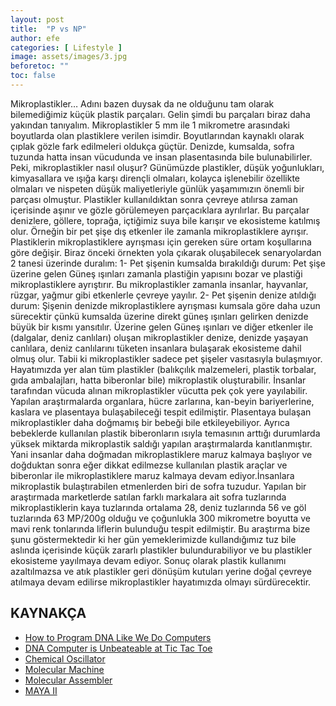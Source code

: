 ```yaml
---
layout: post
title:  "P vs NP"
author: efe
categories: [ Lifestyle ]
image: assets/images/3.jpg
beforetoc: ""
toc: false
---
```

Mikroplastikler… Adını bazen duysak da ne olduğunu tam olarak bilemediğimiz küçük 
plastik parçaları. Gelin şimdi bu parçaları biraz daha yakından tanıyalım.
Mikroplastikler 5 mm ile 1 mikrometre arasındaki boyutlarda olan plastiklere verilen 
isimdir. Boyutlarından kaynaklı olarak çıplak gözle fark edilmeleri oldukça güçtür. Denizde, 
kumsalda, sofra tuzunda hatta insan vücudunda ve insan plasentasında bile bulunabilirler.
Peki, mikroplastikler nasıl oluşur? Günümüzde plastikler, düşük yoğunlukları, kimyasallara ve 
ışığa karşı dirençli olmaları, kolayca işlenebilir özellikte olmaları ve nispeten düşük 
maliyetleriyle günlük yaşamımızın önemli bir parçası olmuştur. Plastikler kullanıldıktan sonra 
çevreye atılırsa zaman içerisinde aşınır ve gözle görülemeyen parçacıklara ayrılırlar. Bu 
parçalar denizlere, göllere, toprağa, içtiğimiz suya bile karışır ve ekosisteme katılmış olur. 
Örneğin bir pet şişe dış etkenler ile zamanla mikroplastiklere ayrışır. Plastiklerin 
mikroplastiklere ayrışması için gereken süre ortam koşullarına göre değişir. Biraz önceki 
örnekten yola çıkarak oluşabilecek senaryolardan 2 tanesi üzerinde duralım:
1- Pet şişenin kumsalda bırakıldığı durum: Pet şişe üzerine gelen Güneş ışınları zamanla 
plastiğin yapısını bozar ve plastiği mikroplastiklere ayrıştırır. Bu mikroplastikler 
zamanla insanlar, hayvanlar, rüzgar, yağmur gibi etkenlerle çevreye yayılır.
2- Pet şişenin denize atıldığı durum: Şişenin denizde mikroplastiklere ayrışması kumsala 
göre daha uzun sürecektir çünkü kumsalda üzerine direkt güneş ışınları gelirken 
denizde büyük bir kısmı yansıtılır. Üzerine gelen Güneş ışınları ve diğer etkenler ile 
(dalgalar, deniz canlıları) oluşan mikroplastikler denize, denizde yaşayan canlılara,
deniz canlılarını tüketen insanlara bulaşarak ekosisteme dahil olmuş olur.
Tabii ki mikroplastikler sadece pet şişeler vasıtasıyla bulaşmıyor. Hayatımızda yer alan 
tüm plastikler (balıkçılık malzemeleri, plastik torbalar, gıda ambalajları, hatta biberonlar bile) 
mikroplastik oluşturabilir. İnsanlar tarafından vücuda alınan mikroplastikler vücutta pek çok 
yere yayılabilir. Yapılan araştırmalarda organlara, hücre zarlarına, kan-beyin bariyerlerine, 
kaslara ve plasentaya bulaşabileceği tespit edilmiştir. Plasentaya bulaşan mikroplastikler 
daha doğmamış bir bebeği bile etkileyebiliyor. Ayrıca bebeklerde kullanılan plastik 
biberonların ısıyla temasının arttığı durumlarda yüksek miktarda mikroplastik saldığı yapılan 
araştırmalarda kanıtlanmıştır. Yani insanlar daha doğmadan mikroplastiklere maruz kalmaya 
başlıyor ve doğduktan sonra eğer dikkat edilmezse kullanılan plastik araçlar ve biberonlar ile 
mikroplastiklere maruz kalmaya devam ediyor.İnsanlara mikroplastik bulaştırabilen etmenlerden biri de sofra tuzudur. Yapılan bir 
araştırmada marketlerde satılan farklı markalara ait sofra tuzlarında mikroplastiklerin kaya
tuzlarında ortalama 28, deniz tuzlarında 56 ve göl tuzlarında 63 MP/200g olduğu ve 
çoğunlukla 300 mikrometre boyutta ve mavi renk tonlarında liflerin bulunduğu tespit 
edilmiştir. Bu araştırma bize şunu göstermektedir ki her gün yemeklerimizde kullandığımız 
tuz bile aslında içerisinde küçük zararlı plastikler bulundurabiliyor ve bu plastikler ekosisteme 
yayılmaya devam ediyor.
Sonuç olarak plastik kullanımı azaltılmazsa ve atık plastikler geri dönüşüm kutuları yerine 
doğal çevreye atılmaya devam edilirse mikroplastikler hayatımızda olmayı sürdürecektir.




## KAYNAKÇA
- [How to Program DNA Like We Do Computers](https://www.kurzweilai.net/how-to-program-dna-like-we-do-computers)
- [DNA Computer is Unbeateable at Tic Tac Toe](https://www.newscientist.com/article/dn10310-dna-computer-is-unbeatable-at-tic-tac-toe/)
- [Chemical Oscillator](https://en.wikipedia.org/wiki/Chemical_oscillator)
- [Molecular Machine](https://en.wikipedia.org/wiki/Molecular_machine)
- [Molecular Assembler](https://en.wikipedia.org/wiki/Molecular_assembler)
- [MAYA II](https://en.wikipedia.org/wiki/MAYA-II)

